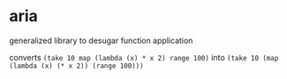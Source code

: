 # aria
generalized library to desugar function application

converts `(take 10 map (lambda (x) * x 2) range 100)` into `(take 10 (map (lambda (x) (* x 2)) (range 100)))`